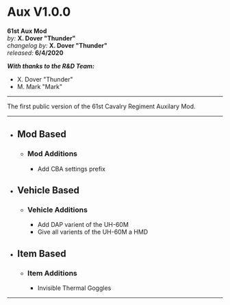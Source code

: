 # Aux V1.0.0

**61st Aux Mod**  
*by:* **X. Dover "Thunder"**  
*changelog by:* **X. Dover "Thunder"**  
*released:* **6/4/2020**  

***With thanks to the R&D Team:***

+ X. Dover "Thunder"
+ M. Mark "Mark"

---

The first public version of the 61st Cavalry Regiment Auxilary Mod.

---

+ ## Mod Based

    + ### Mod Additions

        + Add CBA settings prefix

    <!-- + ### Mod Changes -->

    <!-- + ### Mod Fixes -->

+ ## Vehicle Based

    + ### Vehicle Additions

        + Add DAP varient of the UH-60M
        + Give all varients of the UH-60M a HMD

    <!-- + ### Vehicle Changes -->

    <!-- + ### Vehicle Fixes -->

+ ## Item Based

    + ### Item Additions

        + Invisible Thermal Goggles

    <!-- + ### Item Changes -->

    <!-- + ### Item Fixes -->

---

<!-- + ## Misc

    + ### Additions

    + ### Changes

    + ### Fixes -->
